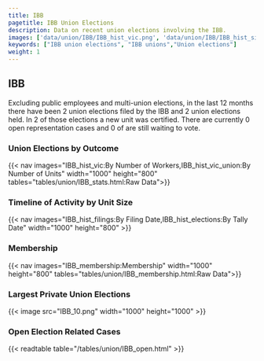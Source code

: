 ```yaml
---
title: IBB
pagetitle: IBB Union Elections
description: Data on recent union elections involving the IBB.
images: ['data/union/IBB/IBB_hist_vic.png', 'data/union/IBB/IBB_hist_size.png', 'data/union/IBB/IBB_10.png']
keywords: ["IBB union elections", "IBB unions","Union elections"]
weight: 1
---
```

##  IBB

Excluding public employees and multi-union elections, in the last 12 months there have been 2 union elections filed by the IBB and 2 union elections held. In 2 of those elections a new unit was certified. There are currently 0 open representation cases and 0 of are still waiting to vote.

### Union Elections by Outcome
{{< nav images="IBB_hist_vic:By Number of Workers,IBB_hist_vic_union:By Number of Units" width="1000" height="800" tables="tables/union/IBB_stats.html:Raw Data">}}

### Timeline of Activity by Unit Size
{{< nav images="IBB_hist_filings:By Filing Date,IBB_hist_elections:By Tally Date" width="1000" height="800" >}}

### Membership
{{< nav images="IBB_membership:Membership" width="1000" height="800" tables="tables/union/IBB_membership.html:Raw Data">}}

### Largest Private Union Elections
{{< image src="IBB_10.png" width="1000" height="1000"  >}}

### Open Election Related Cases
{{< readtable table="/tables/union/IBB_open.html" >}}

